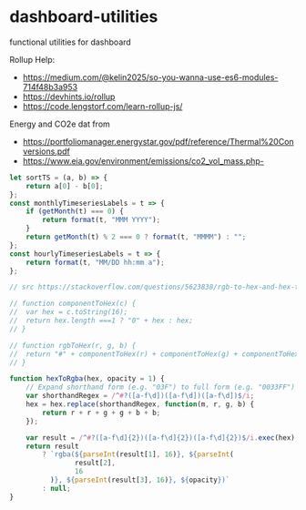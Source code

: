 # dashboard-utilities

functional utilities for dashboard

Rollup Help:

-   https://medium.com/@kelin2025/so-you-wanna-use-es6-modules-714f48b3a953
-   https://devhints.io/rollup
-   https://code.lengstorf.com/learn-rollup-js/

Energy and CO2e dat from

-   https://portfoliomanager.energystar.gov/pdf/reference/Thermal%20Conversions.pdf
-   https://www.eia.gov/environment/emissions/co2_vol_mass.php-

```javascript
let sortTS = (a, b) => {
	return a[0] - b[0];
};
const monthlyTimeseriesLabels = t => {
	if (getMonth(t) === 0) {
		return format(t, "MMM YYYY");
	}
	return getMonth(t) % 2 === 0 ? format(t, "MMMM") : "";
};
const hourlyTimeseriesLabels = t => {
	return format(t, "MM/DD hh:mm a");
};

// src https://stackoverflow.com/questions/5623838/rgb-to-hex-and-hex-to-rgb

// function componentToHex(c) {
// 	var hex = c.toString(16);
// 	return hex.length ===1 ? "0" + hex : hex;
// }

// function rgbToHex(r, g, b) {
// 	return "#" + componentToHex(r) + componentToHex(g) + componentToHex(b);
// }

function hexToRgba(hex, opacity = 1) {
	// Expand shorthand form (e.g. "03F") to full form (e.g. "0033FF")
	var shorthandRegex = /^#?([a-f\d])([a-f\d])([a-f\d])$/i;
	hex = hex.replace(shorthandRegex, function(m, r, g, b) {
		return r + r + g + g + b + b;
	});

	var result = /^#?([a-f\d]{2})([a-f\d]{2})([a-f\d]{2})$/i.exec(hex);
	return result
		? `rgba(${parseInt(result[1], 16)}, ${parseInt(
				result[2],
				16
		  )}, ${parseInt(result[3], 16)}, ${opacity})`
		: null;
}
```

